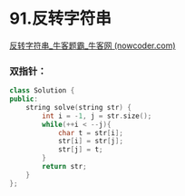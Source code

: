# 91.反转字符串

[反转字符串_牛客题霸_牛客网 (nowcoder.com)](https://www.nowcoder.com/practice/c3a6afee325e472386a1c4eb1ef987f3?tpId=295&tqId=1024337&ru=%2Fpractice%2Fc466d480d20c4c7c9d322d12ca7955ac&qru=%2Fta%2Fformat-top101%2Fquestion-ranking&sourceUrl=%2Fexam%2Foj)



### 双指针：

```c++
class Solution {
public:
    string solve(string str) {
        int i = -1, j = str.size();
        while(++i < --j){
            char t = str[i];
            str[i] = str[j];
            str[j] = t;
        }
        return str;
    }
};
```
